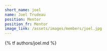 ```yaml
---
short_name: joel
name: Joel Trudeau
position: Mentor
position_fr: Mentor
image_link: /assets/images/members/joel.jpg
---
```

{% tf authors/joel.md %}
